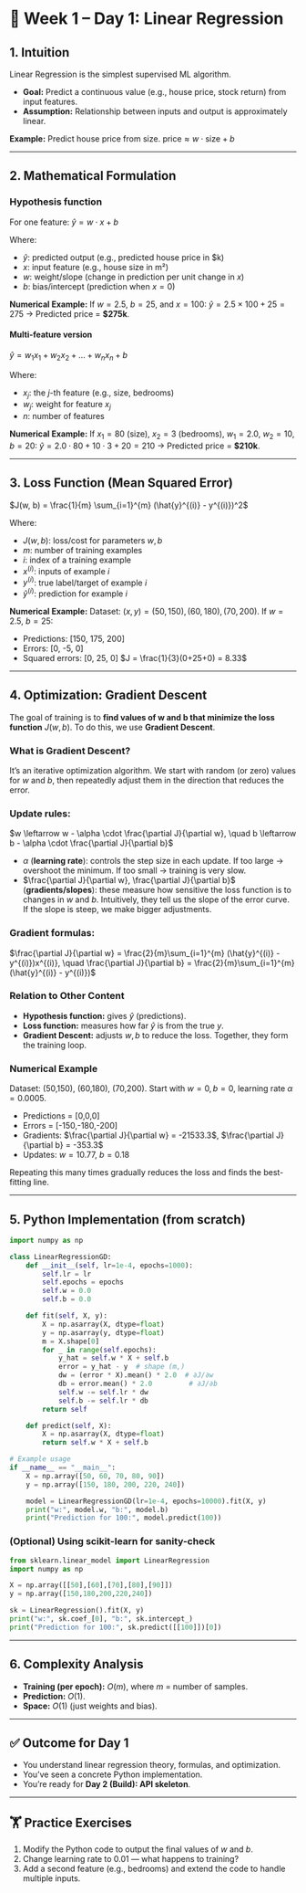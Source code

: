 # 📘 Week 1 – Day 1: Linear Regression

## 1. Intuition

Linear Regression is the simplest supervised ML algorithm.

* **Goal:** Predict a continuous value (e.g., house price, stock return) from input features.
* **Assumption:** Relationship between inputs and output is approximately linear.

**Example:** Predict house price from size.
$\text{price} \approx w \cdot \text{size} + b$

---

## 2. Mathematical Formulation

### Hypothesis function

For one feature:
$\hat{y} = w \cdot x + b$

Where:

* $\hat{y}$: predicted output (e.g., predicted house price in \$k)
* $x$: input feature (e.g., house size in m²)
* $w$: weight/slope (change in prediction per unit change in $x$)
* $b$: bias/intercept (prediction when $x=0$)

**Numerical Example:**
If $w = 2.5$, $b = 25$, and $x = 100$:
$\hat{y} = 2.5 \times 100 + 25 = 275$
→ Predicted price = **\$275k**.

#### Multi-feature version

$\hat{y} = w_1 x_1 + w_2 x_2 + \dots + w_n x_n + b$

Where:

* $x_j$: the $j$-th feature (e.g., size, bedrooms)
* $w_j$: weight for feature $x_j$
* $n$: number of features

**Numerical Example:**
If $x_1 = 80$ (size), $x_2 = 3$ (bedrooms), $w_1 = 2.0$, $w_2 = 10$, $b = 20$:
$\hat{y} = 2.0 \cdot 80 + 10 \cdot 3 + 20 = 210$
→ Predicted price = **\$210k**.

---

## 3. Loss Function (Mean Squared Error)

$J(w, b) = \frac{1}{m} \sum_{i=1}^{m} (\hat{y}^{(i)} - y^{(i)})^2$

Where:

* $J(w,b)$: loss/cost for parameters $w,b$
* $m$: number of training examples
* $i$: index of a training example
* $x^{(i)}$: inputs of example $i$
* $y^{(i)}$: true label/target of example $i$
* $\hat{y}^{(i)}$: prediction for example $i$

**Numerical Example:**
Dataset: $(x,y) = (50,150), (60,180), (70,200)$.
If $w = 2.5$, $b = 25$:

* Predictions: \[150, 175, 200]
* Errors: \[0, -5, 0]
* Squared errors: \[0, 25, 0]
  $J = \frac{1}{3}(0+25+0) = 8.33$

---

## 4. Optimization: Gradient Descent

The goal of training is to **find values of w and b that minimize the loss function** $J(w,b)$. To do this, we use **Gradient Descent**.

### What is Gradient Descent?

It’s an iterative optimization algorithm. We start with random (or zero) values for $w$ and $b$, then repeatedly adjust them in the direction that reduces the error.

### Update rules:

$w \leftarrow w - \alpha \cdot \frac{\partial J}{\partial w}, \quad b \leftarrow b - \alpha \cdot \frac{\partial J}{\partial b}$

* $\alpha$ (**learning rate**): controls the step size in each update. If too large → overshoot the minimum. If too small → training is very slow.
* $\frac{\partial J}{\partial w}, \frac{\partial J}{\partial b}$ (**gradients/slopes**): these measure how sensitive the loss function is to changes in $w$ and $b$. Intuitively, they tell us the slope of the error curve. If the slope is steep, we make bigger adjustments.

### Gradient formulas:

$\frac{\partial J}{\partial w} = \frac{2}{m}\sum_{i=1}^{m} (\hat{y}^{(i)} - y^{(i)})x^{(i)}, \quad \frac{\partial J}{\partial b} = \frac{2}{m}\sum_{i=1}^{m} (\hat{y}^{(i)} - y^{(i)})$

### Relation to Other Content

* **Hypothesis function:** gives $\hat{y}$ (predictions).
* **Loss function:** measures how far $\hat{y}$ is from the true $y$.
* **Gradient Descent:** adjusts $w, b$ to reduce the loss.
  Together, they form the training loop.

### Numerical Example

Dataset: (50,150), (60,180), (70,200). Start with $w=0, b=0$, learning rate $\alpha=0.0005$.

* Predictions = \[0,0,0]
* Errors = \[-150,-180,-200]
* Gradients: $\frac{\partial J}{\partial w} = -21533.3$, $\frac{\partial J}{\partial b} = -353.3$
* Updates: $w=10.77$, $b=0.18$

Repeating this many times gradually reduces the loss and finds the best-fitting line.

---

## 5. Python Implementation (from scratch)

```python
import numpy as np

class LinearRegressionGD:
    def __init__(self, lr=1e-4, epochs=1000):
        self.lr = lr
        self.epochs = epochs
        self.w = 0.0
        self.b = 0.0

    def fit(self, X, y):
        X = np.asarray(X, dtype=float)
        y = np.asarray(y, dtype=float)
        m = X.shape[0]
        for _ in range(self.epochs):
            y_hat = self.w * X + self.b
            error = y_hat - y  # shape (m,)
            dw = (error * X).mean() * 2.0  # ∂J/∂w
            db = error.mean() * 2.0         # ∂J/∂b
            self.w -= self.lr * dw
            self.b -= self.lr * db
        return self

    def predict(self, X):
        X = np.asarray(X, dtype=float)
        return self.w * X + self.b

# Example usage
if __name__ == "__main__":
    X = np.array([50, 60, 70, 80, 90])
    y = np.array([150, 180, 200, 220, 240])

    model = LinearRegressionGD(lr=1e-4, epochs=10000).fit(X, y)
    print("w:", model.w, "b:", model.b)
    print("Prediction for 100:", model.predict(100))
```

### (Optional) Using scikit-learn for sanity-check

```python
from sklearn.linear_model import LinearRegression
import numpy as np

X = np.array([[50],[60],[70],[80],[90]])
y = np.array([150,180,200,220,240])

sk = LinearRegression().fit(X, y)
print("w:", sk.coef_[0], "b:", sk.intercept_)
print("Prediction for 100:", sk.predict([[100]])[0])
```

---

## 6. Complexity Analysis

* **Training (per epoch):** $O(m)$, where $m$ = number of samples.
* **Prediction:** $O(1)$.
* **Space:** $O(1)$ (just weights and bias).

---

## ✅ Outcome for Day 1

* You understand linear regression theory, formulas, and optimization.
* You’ve seen a concrete Python implementation.
* You’re ready for **Day 2 (Build): API skeleton**.

---

## 🏋️ Practice Exercises

1. Modify the Python code to output the final values of $w$ and $b$.
2. Change learning rate to 0.01 — what happens to training?
3. Add a second feature (e.g., bedrooms) and extend the code to handle multiple inputs.
